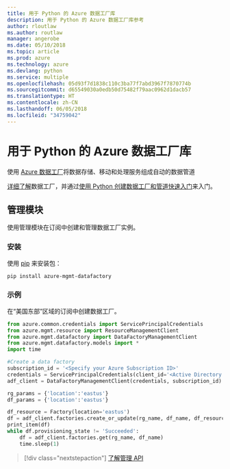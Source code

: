 ```yaml
---
title: 用于 Python 的 Azure 数据工厂库
description: 用于 Python 的 Azure 数据工厂库参考
author: rloutlaw
ms.author: routlaw
manager: angerobe
ms.date: 05/10/2018
ms.topic: article
ms.prod: azure
ms.technology: azure
ms.devlang: python
ms.service: multiple
ms.openlocfilehash: 05d93f7d1838c110c3ba77f7abd3967f7870774b
ms.sourcegitcommit: d65549030a0edb50d75482f79aac0962d1dacb57
ms.translationtype: HT
ms.contentlocale: zh-CN
ms.lasthandoff: 06/05/2018
ms.locfileid: "34759042"
---
```

# <a name="azure-data-factory-libraries-for-python"></a>用于 Python 的 Azure 数据工厂库

使用 [Azure 数据工厂](/azure/data-factory/)将数据存储、移动和处理服务组成自动的数据管道

[详细了解](/azure/data-factory/introduction)数据工厂，并通过[使用 Python 创建数据工厂和管道快速入门](/azure/data-factory/quickstart-create-data-factory-python)来入门。 

## <a name="management-module"></a>管理模块

使用管理模块在订阅中创建和管理数据工厂实例。

### <a name="installation"></a>安装

使用 [pip](https://pip.pypa.io/en/stable/quickstart/) 来安装包：

```bash
pip install azure-mgmt-datafactory 
```

### <a name="example"></a>示例 

在“美国东部”区域的订阅中创建数据工厂。

```python
from azure.common.credentials import ServicePrincipalCredentials
from azure.mgmt.resource import ResourceManagementClient
from azure.mgmt.datafactory import DataFactoryManagementClient
from azure.mgmt.datafactory.models import *
import time

#Create a data factory
subscription_id = '<Specify your Azure Subscription ID>'
credentials = ServicePrincipalCredentials(client_id='<Active Directory application/client ID>', secret='<client secret>', tenant='<Active Directory tenant ID>')
adf_client = DataFactoryManagementClient(credentials, subscription_id)

rg_params = {'location':'eastus'}
df_params = {'location':'eastus'}  

df_resource = Factory(location='eastus')
df = adf_client.factories.create_or_update(rg_name, df_name, df_resource)
print_item(df)
while df.provisioning_state != 'Succeeded':
    df = adf_client.factories.get(rg_name, df_name)
    time.sleep(1)
```

> [!div class="nextstepaction"]
> [了解管理 API](/python/api/overview/azure/datafactory/management)